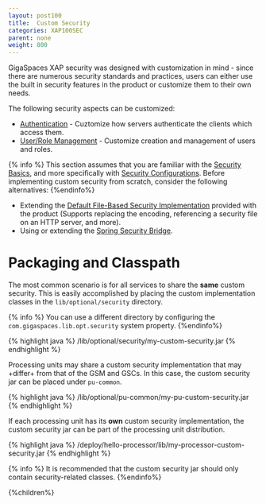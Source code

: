 ```yaml
---
layout: post100
title:  Custom Security
categories: XAP100SEC
parent: none
weight: 800
---
```



GigaSpaces XAP security was designed with customization in mind - since there are numerous security standards and practices, users can either use the built in security features in the product or customize them to their own needs.

The following security aspects can be customized:

- [Authentication](./custom-authentication.html) - Cuztomize how servers authenticate the clients which access them.
- [User/Role Management](./custom-user-role-management.html) - Customize creation and management of users and roles.

{% info %}
This section assumes that you are familiar with the [Security Basics](./security-concepts.html), and more specifically with [Security Configurations](./security-configurations.html).
Before implementing custom security from scratch, consider the following alternatives:
{%endinfo%}

- Extending the [Default File-Based Security Implementation](./default-file-based-security-implementation.html) provided with the product (Supports replacing the encoding, referencing a security file on an HTTP server, and more).
- Using or extending the [Spring Security Bridge](./spring-security-bridge.html).

# Packaging and Classpath

The most common scenario is for all services to share the **same** custom security. This is easily accomplished by placing the custom implementation classes in the `lib/optional/security` directory.

{% info %}
You can use a different directory by configuring the `com.gigaspaces.lib.opt.security` system property.
{%endinfo%}

{% highlight java %}
<GigaSpaces root>/lib/optional/security/my-custom-security.jar
{% endhighlight %}

Processing units may share a custom security implementation that may +differ+ from that of the GSM and GSCs. In this case, the custom security jar can be placed under `pu-common`.

{% highlight java %}
<GigaSpaces root>/lib/optional/pu-common/my-pu-custom-security.jar
{% endhighlight %}

If each processing unit has its **own** custom security implementation, the custom security jar can be part of the processing unit distribution.

{% highlight java %}
<GigaSpaces root>/deploy/hello-processor/lib/my-processor-custom-security.jar
{% endhighlight %}

{% info %} It is recommended that the custom security jar should only contain security-related classes. {%endinfo%}


{%children%}